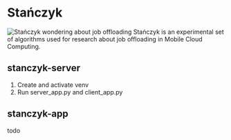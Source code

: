 # Stańczyk
![Stańczyk wondering about job offloading](https://upload.wikimedia.org/wikipedia/commons/7/78/Jan_Matejko%2C_Sta%C5%84czyk.jpg)
Stańczyk is an experimental set of algorithms used for research about job offloading in Mobile Cloud Computing.

## stanczyk-server

1. Create and activate venv
2. Run server_app.py and client_app.py

## stanczyk-app
todo
